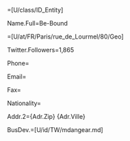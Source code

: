 =[U/class/ID_Entity]

Name.Full=Be-Bound

=[U/at/FR/Paris/rue_de_Lourmel/80/Geo]

Twitter.Followers=1,865

Phone=

Email=

Fax=

Nationality=

Addr.2={Adr.Zip} {Adr.Ville}

BusDev.=[U/id/TW/mdangear.md]
